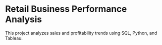 # Retail Business Performance Analysis

This project analyzes sales and profitability trends using SQL, Python, and Tableau.